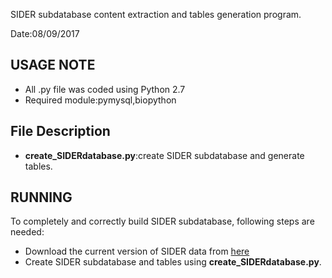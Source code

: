 SIDER subdatabase content extraction and tables generation program.

Date:08/09/2017

USAGE NOTE
-----
+ All .py file was coded using Python 2.7
+ Required module:pymysql,biopython

File Description
-----
+ **create_SIDERdatabase.py**:create SIDER subdatabase and generate tables.

RUNNING
------
To completely and correctly build SIDER subdatabase, following steps are needed:

+ Download the current version of SIDER data from [here](http://sideeffects.embl.de/download/)
+ Create SIDER subdatabase and tables using **create_SIDERdatabase.py**.
 
